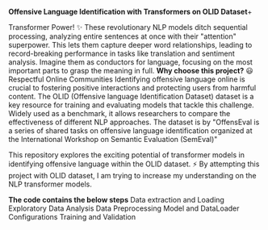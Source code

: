 **Offensive Language Identification with Transformers on OLID Dataset**+

Transformer Power! ✨ These revolutionary NLP models ditch sequential processing, analyzing entire sentences at once with their "attention" superpower. This lets them capture deeper word relationships, leading to record-breaking performance in tasks like translation and sentiment analysis. Imagine them as conductors for language, focusing on the most important parts to grasp the meaning in full.
**Why choose this project?** 😃
Respectful Online Communities  Identifying offensive language online is crucial to fostering positive interactions and protecting users from harmful content. The OLID (Offensive language Identification Dataset) dataset is a key resource for training and evaluating models that tackle this challenge. Widely used as a benchmark, it allows researchers to compare the effectiveness of different NLP approaches. The dataset is by "OffensEval is a series of shared tasks on offensive language identification organized at the International Workshop on Semantic Evaluation (SemEval)"

This repository explores the exciting potential of transformer models in identifying offensive language within the OLID dataset. ⚡️ By attempting this project with OLID dataset, I am trying to increase my understanding on the NLP transformer models.

**The code contains the below steps**
        Data extraction and Loading
        Exploratory Data Analysis
        Data Preprocessing
        Model and DataLoader Configurations
        Training and Validation
